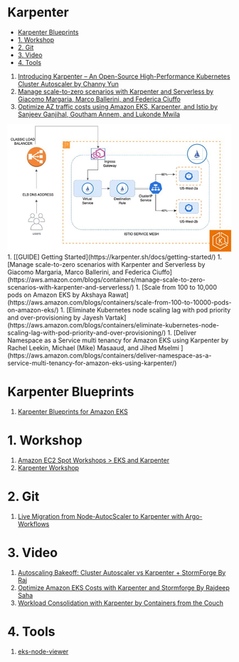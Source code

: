 <h1>Karpenter</h1>

<!-- TOC -->

- [Karpenter Blueprints](#karpenter-blueprints)
- [1. Workshop](#1-workshop)
- [2. Git](#2-git)
- [3. Video](#3-video)
- [4. Tools](#4-tools)

<!-- /TOC -->

1. [Introducing Karpenter – An Open-Source High-Performance Kubernetes Cluster Autoscaler by Channy Yun](https://aws.amazon.com/blogs/aws/introducing-karpenter-an-open-source-high-performance-kubernetes-cluster-autoscaler/)
1. [Manage scale-to-zero scenarios with Karpenter and Serverless by Giacomo Margaria, Marco Ballerini, and Federica Ciuffo](https://aws.amazon.com/blogs/containers/manage-scale-to-zero-scenarios-with-karpenter-and-serverless/)
1. [Optimize AZ traffic costs using Amazon EKS, Karpenter, and Istio by Sanjeev Ganjihal, Goutham Annem, and Lukonde Mwila ](https://aws.amazon.com/blogs/containers/optimize-az-traffic-costs-using-amazon-eks-karpenter-and-istio/)
  <img src="./images/Istio-EKS-Karpenter-architecture.png" title="Istio-EKS-Karpenter-architecture.png" width="900"/>
1. [[GUIDE] Getting Started](https://karpenter.sh/docs/getting-started/)
1. [Manage scale-to-zero scenarios with Karpenter and Serverless by Giacomo Margaria, Marco Ballerini, and Federica Ciuffo](https://aws.amazon.com/blogs/containers/manage-scale-to-zero-scenarios-with-karpenter-and-serverless/)
1. [Scale from 100 to 10,000 pods on Amazon EKS by Akshaya Rawat](https://aws.amazon.com/blogs/containers/scale-from-100-to-10000-pods-on-amazon-eks/)
1. [Eliminate Kubernetes node scaling lag with pod priority and over-provisioning by Jayesh Vartak](https://aws.amazon.com/blogs/containers/eliminate-kubernetes-node-scaling-lag-with-pod-priority-and-over-provisioning/)
1. [Deliver Namespace as a Service multi tenancy for Amazon EKS using Karpenter by Rachel Leekin, Michael (Mike) Masaaud, and Jihed Mselmi ](https://aws.amazon.com/blogs/containers/deliver-namespace-as-a-service-multi-tenancy-for-amazon-eks-using-karpenter/)

# Karpenter Blueprints

1. [Karpenter Blueprints for Amazon EKS](https://github.com/aws-samples/karpenter-blueprints)

# 1. Workshop

1. [Amazon EC2 Spot Workshops > EKS and Karpenter](https://ec2spotworkshops.com/karpenter.html)
1. [Karpenter Workshop](https://catalog.workshops.aws/karpenter/en-US)

# 2. Git

1. [Live Migration from Node-AutocScaler to Karpenter with Argo-Workflows](https://github.com/gitops-bridge-dev/kubecon-2024-eu-argocon)

# 3. Video

1. [Autoscaling Bakeoff: Cluster Autoscaler vs Karpenter + StormForge By Raj](https://www.youtube.com/watch?v=RbOg0aZyQTw)
1. [Optimize Amazon EKS Costs with Karpenter and Stormforge By Rajdeep Saha](https://www.youtube.com/watch?v=1pC2oMNOPxY)
1. [Workload Consolidation with Karpenter by Containers from the Couch](https://www.youtube.com/watch?v=BnksdJ3oOEs)

# 4. Tools

1. [eks-node-viewer](https://github.com/awslabs/eks-node-viewer)
